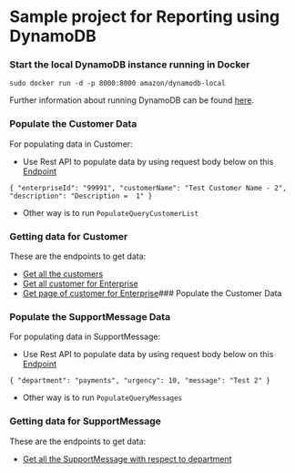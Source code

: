 # Sample project for Reporting using DynamoDB

### Start the local DynamoDB instance running in Docker
`sudo docker run -d -p 8000:8000 amazon/dynamodb-local`

Further information about running DynamoDB can be found [here](https://docs.aws.amazon.com/amazondynamodb/latest/developerguide/DynamoDBLocal.DownloadingAndRunning.html).
### Populate the Customer Data
For populating data in Customer:

* Use Rest API to populate data by using request body below on this [Endpoint](http://localhost:8080/customer-list)

`{
     "enterpriseId": "99991",
     "customerName": "Test Customer Name - 2",
     "description": "Description =  1"
 }`
* Other way is to run `PopulateQueryCustomerList`

### Getting data for Customer
These are the endpoints to get data:

* [Get all the customers](http://localhost:8080/customer-list/)
* [Get all customer for Enterprise](http://localhost:8080/customer-list/99991)
* [Get page of customer for Enterprise](http://localhost:8080/customer-list/99991/page?pageSize=25)### Populate the Customer Data

### Populate the SupportMessage Data
For populating data in SupportMessage:

* Use Rest API to populate data by using request body below on this [Endpoint](http://localhost:8080/support-message?min=45)

`{
     "department": "payments",
     "urgency": 10,
     "message": "Test 2"
 }`
* Other way is to run `PopulateQueryMessages`

### Getting data for SupportMessage
These are the endpoints to get data:

* [Get all the SupportMessage with respect to department](http://localhost:8080/support-message/payments)

